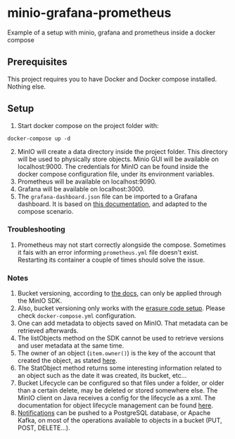 # minio-grafana-prometheus
Example of a setup with minio, grafana and prometheus inside a docker compose

## Prerequisites

This project requires you to have Docker and Docker compose installed. Nothing else.

## Setup

1. Start docker compose on the project folder with:

```
docker-compose up -d
```

2. MinIO will create a data directory inside the project folder. This directory will be used to physically store objects. Minio GUI will be available on localhost:9000. The credentials for MinIO can be found inside the docker compose configuration file, under its environment variables.
3. Prometheus will be available on localhost:9090.
4. Grafana will be available on localhost:3000.
5. The `grafana-dashboard.json` file can be imported to a Grafana dashboard. It is based on [this documentation](https://github.com/minio/minio/blob/master/docs/metrics/prometheus/grafana/README.md), and adapted to the compose scenario.

### Troubleshooting

1. Prometheus may not start correctly alongside the compose. Sometimes it fais with an error informing `prometheus.yml` file doesn't exist. Restarting its container a couple of times should solve the issue.

### Notes

1. Bucket versioning, according to [the docs](https://docs.min.io/docs/minio-bucket-versioning-guide.html), can only be applied through the MinIO SDK.
2. Also, bucket versioning only works with the [erasure code setup](https://docs.min.io/docs/minio-erasure-code-quickstart-guide.html). Please check `docker-compose.yml` configuration.
3. One can add metadata to objects saved on MinIO. That metadata can be retrieved afterwards.
4. The listObjects method on the SDK cannot be used to retrieve versions and user metadata at the same time.
5. The owner of an object (`item.owner()`) is the key of the account that created the object, as stated [here](https://acloud.guru/forums/aws-certified-solutions-architect-associate/discussion/-KPST25Z-1SVLVN7bfDW/owner-of-a-s3-bucket-file-in-s3-bucket).
6. The StatObject method returns some interesting information related to an object such as the date it was created, its bucket, etc...
7. Bucket Lifecycle can be configured so that files under a folder, or older than a certain delete, may be deleted or stored somewhere else. The MinIO client on Java receives a config for the lifecycle as a xml. The documentation for object lifecycle management can be found [here](https://docs.aws.amazon.com/AmazonS3/latest/dev/object-lifecycle-mgmt.html).
8. [Notifications](https://docs.min.io/docs/minio-bucket-notification-guide.html) can be pushed to a PostgreSQL database, or Apache Kafka, on most of the operations available to objects in a bucket (PUT, POST, DELETE...).

